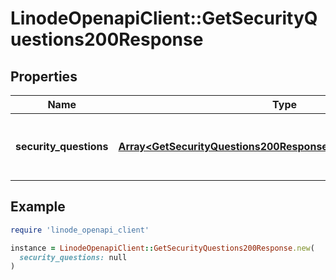 # LinodeOpenapiClient::GetSecurityQuestions200Response

## Properties

| Name | Type | Description | Notes |
| ---- | ---- | ----------- | ----- |
| **security_questions** | [**Array&lt;GetSecurityQuestions200ResponseSecurityQuestionsInner&gt;**](GetSecurityQuestions200ResponseSecurityQuestionsInner.md) | Security questions and response objects. | [optional] |

## Example

```ruby
require 'linode_openapi_client'

instance = LinodeOpenapiClient::GetSecurityQuestions200Response.new(
  security_questions: null
)
```

